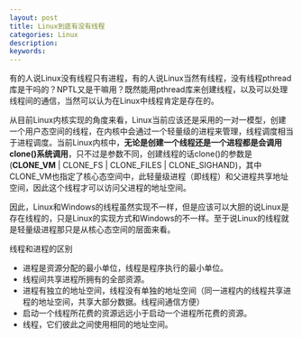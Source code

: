 ```yaml
---
layout: post
title: Linux到底有没有线程
categories: Linux
description: 
keywords: 
---
```



有的人说Linux没有线程只有进程，有的人说Linux当然有线程，没有线程pthread库是干吗的？NPTL又是干嘛用？既然能用pthread库来创建线程，以及可以处理线程间的通信，当然可以认为在Linux中线程肯定是存在的。

从目前Linux内核实现的角度来看，Linux当前应该还是采用的一对一模型，创建一个用户态空间的线程，在内核中会通过一个轻量级的进程来管理，线程调度相当于进程调度。当前Linux内核中，**无论是创建一个线程还是一个进程都是会调用clone()系统调用**，只不过是参数不同，创建线程的话clone()的参数是(**CLONE_VM** \| CLONE_FS \| CLONE_FILES \| CLONE_SIGHAND)，其中CLONE_VM也指定了核心态空间中，此轻量级进程（即线程）和父进程共享地址空间，因此这个线程才可以访问父进程的地址空间。

因此，Linux和Windows的线程虽然实现不一样，但是应该可以大胆的说Linux是存在线程的，只是Linux的实现方式和Windows的不一样。至于说Linux的线程就是轻量级进程那只是从核心态空间的层面来看。


线程和进程的区别

- 进程是资源分配的最小单位，线程是程序执行的最小单位。
- 线程间共享进程所拥有的全部资源。
- 进程有独立的地址空间，线程没有单独的地址空间（同一进程内的线程共享进程的地址空间，共享大部分数据。线程间通信方便）
- 启动一个线程所花费的资源远远小于启动一个进程所花费的资源。
- 线程，它们彼此之间使用相同的地址空间。





